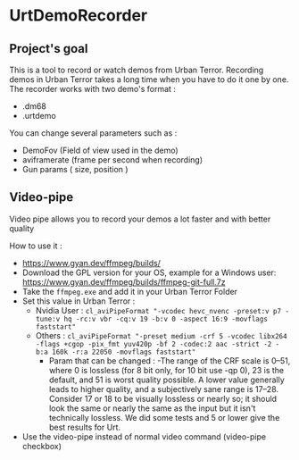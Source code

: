 # UrtDemoRecorder

## Project's goal

This is a tool to record or watch demos from Urban Terror.
Recording demos in Urban Terror takes a long time when you have to do it one by one.
The recorder works with two demo's format :
- .dm68
- .urtdemo

You can change several parameters such as :
- DemoFov (Field of view used in the demo)
- aviframerate (frame per second when recording)
- Gun params ( size, position )

## Video-pipe

Video pipe allows you to record your demos a lot faster and with better quality

How to use it :
- https://www.gyan.dev/ffmpeg/builds/
- Download the GPL version for your OS, example for a Windows user: https://www.gyan.dev/ffmpeg/builds/ffmpeg-git-full.7z
- Take the `ffmpeg.exe` and add it in your Urban Terror Folder
- Set this value in Urban Terror : 
  - Nvidia User : `cl_aviPipeFormat "-vcodec hevc_nvenc -preset:v p7 -tune:v hq -rc:v vbr -cq:v 19 -b:v 0 -aspect 16:9 -movflags faststart"`
  - Others : `cl_aviPipeFormat "-preset medium -crf 5 -vcodec libx264 -flags +cgop -pix_fmt yuv420p -bf 2 -codec:2 aac -strict -2 -b:a 160k -r:a 22050 -movflags faststart"`
    - Param that can be changed : 
      -The range of the CRF scale is 0–51, where 0 is lossless (for 8 bit only, for 10 bit use -qp 0), 23 is the default, and 51 is worst quality possible. A lower value generally leads to higher quality, and a subjectively sane range is 17–28. Consider 17 or 18 to be visually lossless or nearly so; it should look the same or nearly the same as the input but it isn't technically lossless. We did some tests and 5 or lower give the best results for Urt.
- Use the video-pipe instead of normal video command (video-pipe checkbox)
